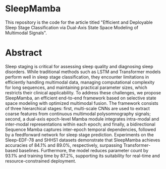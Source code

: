 # SleepMamba

This repository is the code for the article titled "Efficient and Deployable Sleep Stage Classification via Dual-Axis State Space Modeling of Multimodal Signals".

# Abstract
Sleep staging is critical for assessing sleep quality and diagnosing sleep disorders. While traditional methods such as LSTM and Transformer models perform well in sleep stage classification, they encounter limitations in efficiently handling multimodal data, managing computational complexity for long sequences, and maintaining practical parameter sizes, which restricts their clinical applicability. To address these challenges, we propose SleepMamba, an efficient end-to-end framework based on selective state space modeling with optimized multimodal fusion. The framework consists of three hierarchical stages: first, multi-scale CNNs are used to extract coarse features from continuous multimodal polysomnography signals; second, a dual-axis epoch-level Mamba module integrates intra-modal and inter-modal representations within each epoch; and finally, a bidirectional Sequence Mamba captures inter-epoch temporal dependencies, followed by a feedforward network for sleep stage prediction. Experiments on the Sleep-EDF-78 and SHHS1 datasets demonstrate that SleepMamba achieves accuracies of 84.1% and 89.0%, respectively, surpassing Transformer-based baselines. Furthermore, the model reduces parameter count by 93.1% and training time by 87.2%, supporting its suitability for real-time and resource-constrained deployment.
